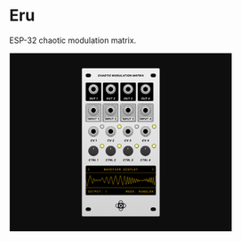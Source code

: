 # Eru
ESP-32 chaotic modulation matrix.

<img src="./images/module.png" alt="Eru module render" width="400px" height="auto">

